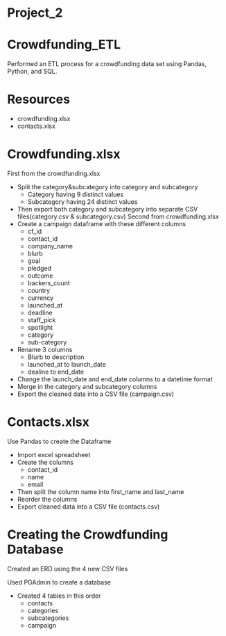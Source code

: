 # Project_2
# Crowdfunding_ETL
Performed an ETL process for a crowdfunding data set using Pandas, Python, and SQL.
# Resources
-  crowdfunding.xlsx
-  contacts.xlsx
# Crowdfunding.xlsx
First from the crowdfunding.xlsx
- Split the category&subcategory into category and subcategory
    - Category having 9 distinct values
    - Subcategory having 24 distinct values
- Then export both category and subcategory into separate CSV files(category.csv & subcategory.csv)
Second from crowdfunding.xlsx
- Create a campaign dataframe with these different columns
  - cf_id
  - contact_id
  - company_name
  - blurb
  - goal
  - pledged
  - outcome
  - backers_count
  - country
  - currency
  - launched_at
  - deadline
  - staff_pick
  - spotlight
  - category
  - sub-category
- Rename 3 columns
  - Blurb to description
  - launched_at to launch_date
  - dealine to end_date	
- Change the launch_date and end_date columns to a datetime format
- Merge in the category and subcategory columns
- Export the cleaned data into a CSV file (campaign.csv)
# Contacts.xlsx
Use Pandas to create the Dataframe
- Import excel spreadsheet
- Create the columns
  - contact_id
  - name
  - email
- Then split the column name into first_name and last_name
- Reorder the columns
- Export cleaned data into a CSV file (contacts.csv)
# Creating the Crowdfunding Database
Created an ERD using the 4 new CSV files

Used PGAdmin to create a database
- Created 4 tables in this order
    - contacts
    - categories
    - subcategories
    - campaign

  
